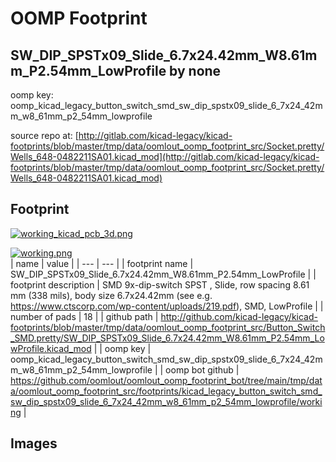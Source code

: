 # OOMP Footprint  
## SW_DIP_SPSTx09_Slide_6.7x24.42mm_W8.61mm_P2.54mm_LowProfile  by none  
  
oomp key: oomp_kicad_legacy_button_switch_smd_sw_dip_spstx09_slide_6_7x24_42mm_w8_61mm_p2_54mm_lowprofile  
  
source repo at: [http://gitlab.com/kicad-legacy/kicad-footprints/blob/master/tmp/data/oomlout_oomp_footprint_src/Socket.pretty/Wells_648-0482211SA01.kicad_mod](http://gitlab.com/kicad-legacy/kicad-footprints/blob/master/tmp/data/oomlout_oomp_footprint_src/Socket.pretty/Wells_648-0482211SA01.kicad_mod)  
## Footprint  
  
[![working_kicad_pcb_3d.png](working_kicad_pcb_3d_600.png)](working_kicad_pcb_3d.png)  
  
[![working.png](working_600.png)](working.png)  
| name | value | 
| --- | --- | 
| footprint name | SW_DIP_SPSTx09_Slide_6.7x24.42mm_W8.61mm_P2.54mm_LowProfile | 
| footprint description | SMD 9x-dip-switch SPST , Slide, row spacing 8.61 mm (338 mils), body size 6.7x24.42mm (see e.g. https://www.ctscorp.com/wp-content/uploads/219.pdf), SMD, LowProfile | 
| number of pads | 18 | 
| github path | http://github.com/kicad-legacy/kicad-footprints/blob/master/tmp/data/oomlout_oomp_footprint_src/Button_Switch_SMD.pretty/SW_DIP_SPSTx09_Slide_6.7x24.42mm_W8.61mm_P2.54mm_LowProfile.kicad_mod | 
| oomp key | oomp_kicad_legacy_button_switch_smd_sw_dip_spstx09_slide_6_7x24_42mm_w8_61mm_p2_54mm_lowprofile | 
| oomp bot github | https://github.com/oomlout/oomlout_oomp_footprint_bot/tree/main/tmp/data/oomlout_oomp_footprint_src/footprints/kicad_legacy_button_switch_smd_sw_dip_spstx09_slide_6_7x24_42mm_w8_61mm_p2_54mm_lowprofile/working | 
## Images  
